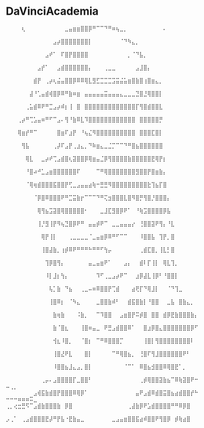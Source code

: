 # DaVinciAcademia

⠀⠀⠀⠀⢆⠀⠀⠀⠀⠀⠀⠀⠀⠀⠀⣀⣤⣶⣶⣿⣿⡿⠛⠉⠉⠙⠛⠶⢦⣀⡀⠀⠀⠀⠀⠀⠀⠀⠀⠀⠄⠀⠀⠀⠀⠀⠀⠀⠀⠀⠀⠀⠀⠀⠀⠀⠀
⠀⠀⠀⠀⠀⠀⠀⠀⠀⠀⠀⠀⣠⡴⣿⣿⣿⣿⣿⣿⣿⡇⠀⠀⠀⠀⠀⠀⠀⠈⠙⠳⣄⡀⠀⠀⠀⠀⠀⠀⠀⠀⠀⠀⠀⠀⠀⠀⠀⠀⠀⠀⠀⠀⠀⠀⠀
⠀⠀⠀⠀⠀⠀⠀⠀⠀⠀⣠⠞⠁⠀⠏⣿⡟⣿⣿⣿⣿⠀⠀⠀⠀⠀⠀⠀⠀⠀⠀⡀⠈⠙⣧⡀⠀⠀⠀⠀⠀⠀⠀⠀⠀⠀⠀⠀⠀⠀⠀⠀⠀⠀⠀⠀⠀
⠀⠀⠀⠀⠀⠀⠀⠀⣠⡞⠁⠀⠀⣠⣾⣿⣿⣿⣿⣿⣿⡄⠀⠀⠀⢀⣀⣀⠀⠀⠀⠀⠀⣠⣸⣿⡄⠀⠀⠀⠀⠀⠀⠀⠀⠀⠀⠀⠀⠀⠀⠀⠀⠀⠀⠀⠀
⠀⠀⠀⠀⠀⠀⠀⣾⡟⠀⢀⡴⢆⣬⣤⣿⣿⡿⠿⠿⢿⣇⣻⣋⣉⣉⣉⣩⣭⣬⣥⣶⣿⣷⣿⢰⣿⣶⣄⡀⠀⠀⠀⠀⠀⠀⠀⠀⠀⠀⠀⠀⠀⠀⠀⠀⠀
⠀⠀⠀⠀⠀⠀⣼⠘⢁⣤⣾⢾⣿⡿⠿⠛⣷⠶⣶⠀⣤⣤⣤⣤⣤⣭⣤⣤⣤⣄⣀⣀⣀⣙⣿⣘⢿⣿⣿⡇⠀⠀⠀⠀⠀⠀⠀⠀⠀⠀⠀⠀⠀⠀⠀⠀⠀
⠀⠀⠀⠀⠀⢀⣥⣾⠿⠟⠛⣉⣠⡴⠾⡆⢸⠀⣿⠀⣿⣿⣿⣿⣿⣿⣿⣿⣿⣿⣿⣿⣿⡏⢻⣿⣾⣿⣿⣇⠀⠀⠀⠀⠀⠀⠀⠀⠀⠀⠀⠀⠀⠀⠀⠀⠀
⠀⠀⠀⢀⡴⠛⢉⣡⣤⠶⠛⠋⠉⣠⠄⢻⠘⣷⠿⣇⠹⣿⣿⣿⣿⣿⣿⣿⣿⣿⣿⣿⣿⠀⣿⣿⣿⣿⣿⡛⠀⠀⠀⠀⠀⠀⠀⠀⠀⠀⠀⠀⠀⠀⠀⠀⠀
⠀⠀⠀⢿⣶⡞⠛⠉⠀⠀⠀⠀⠀⣿⣶⠏⣰⡟⠀⠘⢦⣌⠻⣿⣿⣿⣿⣿⣿⣿⣿⣿⣿⠀⣿⣿⣿⣏⣿⡇⠀⠀⠀⠀⠀⠀⠀⠀⠀⠀⠀⠀⠀⠀⠀⠀⠀
⠀⠀⠀⠀⢻⣧⠀⠀⠀⠀⠀⠀⢀⡼⠏⣠⡟⢀⣰⣄⡀⠙⠷⣶⣄⣀⣈⡉⠉⠉⠙⠛⣿⣦⣿⣿⣿⣿⣿⣿⠀⠀⠀⠀⠀⠀⠀⠀⠀⠀⠀⠀⠀⠀⠀⠀⠀
⠀⠀⠀⠀⠀⢿⣇⠀⠀⣀⡴⠞⢉⣠⣾⣿⢆⣽⣿⣿⡿⢿⣶⣤⣈⡿⢻⣿⣿⣿⣿⣷⣿⣿⣿⣿⣿⣟⢿⡟⡆⠀⠀⠀⠀⠀⠀⠀⠀⠀⠀⠀⠀⠀⠀⠀⠀
⠀⠀⠀⠀⠀⠘⣿⠴⠚⣁⣠⣶⣿⣿⣿⣿⣿⣿⠏⠀⠀⠀⠀⠉⠛⢿⣿⣿⣿⣿⣿⣿⣿⣻⣿⣿⡟⣿⣶⣷⡄⠀⠀⠀⠀⠀⠀⠀⠀⠀⠀⠀⠀⠀⠀⠀⠀
⠀⠀⠀⠀⠀⠈⢿⢶⣾⣿⣿⣿⣯⣿⣿⡟⢋⣀⣠⣤⣤⣴⢷⠒⣛⣛⠻⣿⣿⣿⣿⣿⣿⣿⣿⣿⣗⢹⣦⡏⣿⠀⠀⠀⠀⠀⠀⠀⠀⠀⠀⠀⠀⠀⠀⠀⠀
⠀⠀⠀⠀⠀⠀⠀⠈⡿⣿⠿⣿⣿⣿⠟⠛⣉⣭⣷⡖⠉⠉⠉⠙⠛⢍⣲⣿⣿⣿⣇⣿⠻⣿⡛⢻⣿⡘⣿⣿⣿⡄⠀⠀⠀⠀⠀⠀⠀⠀⠀⠀⠀⠀⠀⠀⠀
⠀⠀⠀⠀⠀⠀⠀⠀⢿⢻⣦⣩⣽⣿⢿⣿⣿⣿⣿⣿⠂⠀⠀⠀⣀⣸⣏⣻⣿⡿⠟⠁⠀⠘⢷⣩⣿⣿⣿⣿⡿⣧⠀⠀⠀⠀⠀⠀⠀⠀⠀⠀⠀⠀⠀⠀⠀
⠀⠀⠀⠀⠀⠀⠀⠀⢸⡘⣻⢸⡟⠻⢦⣙⣿⡿⠟⠛⠀⣤⣤⡾⠟⠉⠀⣀⣀⣤⣤⣤⡔⠀⢘⣿⣿⣽⠟⢻⡄⠘⣇⠀⠀⠀⠀⠀⠀⠀⠀⠀⠀⠀⠀⠀⠀
⠀⠀⠀⠀⠀⠀⠀⠀⠀⢿⡟⢸⡇⠀⠀⠀⢀⣀⣀⣀⣀⠈⣀⣤⣶⡿⠿⠛⠋⠉⠉⠀⠀⠀⠸⣿⣿⣧⠀⢹⡟⡀⣿⠀⠀⠀⠀⠀⠀⠀⠀⠀⠀⠀⠀⠀⠀
⠀⠀⠀⠀⠀⠀⠀⠀⠀⢸⣿⣼⣷⡀⢰⡾⠿⠟⠛⠛⠛⠓⠛⠛⠋⢳⡤⠀⠀⠀⠀⠀⠀⠀⢀⣾⣏⣿⡀⢸⣇⡃⣿⠀⠀⠀⠀⠀⠀⠀⠀⠀⠀⠀⠀⠀⠀
⠀⠀⠀⠀⠀⠀⠀⠀⠀⠀⢹⡿⣿⢻⡄⠀⠀⠀⠀⠀⠀⣤⣀⣤⣶⠟⠁⠀⠀⠀⣠⡄⠀⠀⣾⠇⡏⢸⡇⠀⢿⣇⢹⡀⠀⠀⠀⠀⠀⠀⠀⠀⠀⠀⠀⠀⠀
⠀⠀⠀⠀⠀⠀⠀⠀⠀⠀⠸⡇⣸⡆⢳⡄⠀⠀⠀⠀⠀⠀⠀⠹⠋⢀⣀⣠⡴⠟⠉⠀⠀⣰⡿⣼⣇⢸⡿⠃⠘⣿⣿⡇⠀⠀⠀⠀⠀⠀⠀⠀⠀⠀⠀⠀⠀
⠀⠀⠀⠀⠀⠀⠀⠀⠀⠀⠀⢧⡁⣷⠀⠙⣦⠀⠀⢀⣀⠤⠶⠿⣿⣿⡟⢉⣾⠀⠀⠀⣴⢟⡏⠙⢿⣸⡇⠀⠀⠈⠙⢹⣀⠀⠀⠀⠀⠀⠀⠀⠀⠀⠀⠀⠀
⠀⠀⠀⠀⠀⠀⠀⠀⠀⠀⠀⢸⣿⠿⡆⠀⠈⠳⣄⠀⠀⠀⠀⣀⣿⣿⣷⠾⠃⠀⠀⣾⣯⣿⣷⡇⠘⣿⣿⠀⠀⣀⣧⠀⣿⣷⣄⡀⠀⠀⠀⠀⠀⠀⠀⠀⠀
⠀⠀⠀⠀⠀⠀⠀⠀⠀⠀⠀⠀⣷⢶⣷⠀⠀⠀⠨⣷⡀⠀⠀⠉⠹⣿⣿⠀⠀⣠⣶⣿⡟⠭⡾⣿⠀⣿⣿⠀⣾⡿⣟⣷⣿⣿⣿⣷⡄⠀⠀⠀⠀⠀⠀⠀⠀
⠀⠀⠀⠀⠀⠀⠀⠀⠀⠀⠀⠀⣷⠈⣿⣆⠀⠀⠀⢸⣿⠶⣤⣀⠀⠟⣛⣠⣾⣿⣿⠿⠁⠀⠀⣿⣰⡿⣿⣄⣿⣿⣿⣿⣿⣿⣿⡿⠋⠀⠀⠀⠀⠀⠀⠀⠀
⠀⠀⠀⠀⠀⠀⠀⠀⠀⠀⠀⠀⢺⣆⠸⣿⡀⠀⠀⠈⣿⡆⠀⠉⠛⠿⣿⣿⣿⡉⠀⠀⠀⠀⠀⢸⣿⡇⢻⣿⣿⣿⣿⣿⣿⣿⣿⠇⠀⠀⠀⠀⠀⠀⠀⠀⠀
⠀⠀⠀⠀⠀⠀⠀⠀⠀⠀⠀⠀⢸⣿⣜⠟⣇⠀⠀⠀⣿⡇⠀⠀⠀⠀⠀⠉⠛⢿⣿⣦⡀⠀⢘⣿⠏⢻⣸⣿⣿⣿⣿⣿⣿⠟⠃⠀⠀⠀⠀⠀⠀⠀⠀⠀⠀
⠀⠀⠀⠀⠀⠀⠀⠀⠀⠀⠀⠀⠸⣿⣿⣦⣸⣄⣠⡀⣿⡇⠀⠀⠀⠀⠀⠀⠀⠀⠈⠉⠁⠀⠿⣿⣦⣺⣿⣿⠿⢿⣿⣟⠁⡀⠀⠀⠀⠀⠀⠀⠀⠀⠀⠀⠀
⠀⠀⠀⠀⠀⠀⠀⠀⠀⢀⡤⠄⣠⣿⣿⣿⣿⡏⣀⣿⣿⠃⠀⠀⠀⠀⠀⠀⠀⠀⠀⠀⠀⠀⢀⡾⢿⣿⣿⣽⣷⣦⠉⠿⢷⣽⣿⠟⠒⠤⢀⡀⠀⠀⠀⠀⠀
⠀⠀⠀⠀⠀⠀⠀⣠⢾⣯⣷⣾⣿⡟⣿⣿⣿⠿⢿⡿⠁⠀⠀⠀⠀⠀⠀⠀⠀⠀⠀⠀⠀⣤⠟⣠⣾⠿⣾⣿⣭⣿⣦⣴⣾⣿⣿⡞⠓⠒⠒⠒⠶⠶⠶⠭⣀
⢀⡀⢔⣒⣛⠫⠉⣠⣾⣷⣿⣿⣿⣷⠀⡿⣿⠀⠀⠀⠀⠀⠀⠀⠀⠀⠀⠀⠀⠀⠀⢀⣼⣷⡿⠟⣡⣾⣿⣿⣿⣿⠛⠛⠿⡿⣿⠀⠀⠀⠀⠀⠀⠀⠀⠀⠀
⡠⢀⠁⠀⢀⣠⣾⣿⣿⣿⣟⡼⠛⡟⣧⠐⣟⣷⣤⣀⠀⠀⠀⠀⠀⠀⠀⣀⣠⣤⣶⣿⣿⣯⣴⠾⣿⣿⠟⢻⣿⡿⠀⡾⢷⣴⣿⠀⠀⠀⠀⠀⠀⠀⠀⠀⠀